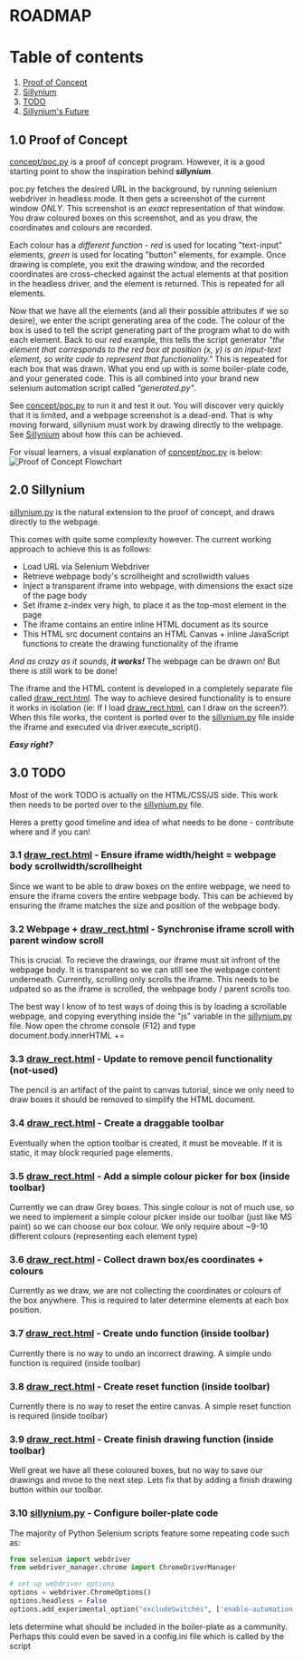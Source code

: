 # ROADMAP

# Table of contents
1. [Proof of Concept](#POC)
2. [Sillynium](#Now)
3. [TODO](#TODO)
4. [Sillynium's Future](#Future)


## 1.0 Proof of Concept <a name="POC"></a>
[concept/poc.py](concept/poc.py) is a proof of concept program. However, it is a good starting point to show the inspiration behind ***sillynium***.

poc.py fetches the desired URL in the background, by running selenium webdriver in headless mode. It then gets a screenshot of the current window *ONLY*.
This screenshot is an *exact* representation of that window. You draw coloured boxes on this screenshot, and as you draw, the coordinates and colours are recorded. 

Each colour has a *different function* - *red* is used for locating "text-input" elements, *green* is used for locating "button" elements, for example. Once drawing is complete, you exit the drawing window, and the recorded coordinates are cross-checked against the actual elements at that position in the headless driver, and the element is returned. This is repeated for all elements. 

Now that we have all the elements (and all their possible attributes if we so desire), we enter the script generating area of the code. The colour of the box is used to tell the script generating part of the program what to do with each element. Back to our *red* example, this tells the script generator *"the element that corresponds to the red box at position (x, y) is an input-text element, so write code to represent that functionality."* This is repeated for each box that was drawn. What you end up with is some boiler-plate code, and your generated code. This is all combined into your brand new selenium automation script called *"generated.py"*.

See [concept/poc.py](concept/poc.py) to run it and test it out. You will discover very quickly that it is limited, and a webpage screenshot is a dead-end. That is why moving forward, sillynium must work by drawing directly to the webpage. See [Sillynium](#Now) about how this can be achieved.

For visual learners, a visual explanation of [concept/poc.py](concept/poc.py) is below:![Proof of Concept Flowchart](concept/poc_flowchart.jpg)


## 2.0 Sillynium <a name="Now"></a>
[sillynium.py](sillynium.py) is the natural extension to the proof of concept, and draws directly to the webpage.

This comes with quite some complexity however. The current working approach to achieve this is as follows:
- Load URL via Selenium Webdriver
- Retrieve webpage body's scrollheight and scrollwidth values
- Inject a transparent iframe into webpage, with dimensions the exact size of the page body
- Set iframe z-index very high, to place it as the top-most element in the page
- The iframe contains an entire inline HTML document as its source
- This HTML src document contains an HTML Canvas + inline JavaScript functions to create the drawing functionality of the iframe

*And as crazy as it sounds*, ***it works!*** The webpage can be drawn on! But there is still work to be done!

The iframe and the HTML content is developed in a completely separate file called [draw_rect.html](HTML\CSS\JS/draw_rect.html). The way to achieve desired functionality is to ensure it works in isolation (ie: If I load [draw_rect.html](HTML\CSS\JS/draw_rect.html), can I draw on the screen?). When this file works, the content is ported over to the [sillynium.py](sillynium.py) file inside the iframe and executed via driver.execute_script().

***Easy right?***

## 3.0 TODO <a name="TODO"></a>
Most of the work TODO is actually on the HTML/CSS/JS side. This work then needs to be ported over to the [sillynium.py](sillynium.py) file. 

Heres a pretty good timeline and idea of what needs to be done - contribute where and if you can!

### 3.1 [draw_rect.html](HTML\CSS\JS/draw_rect.html) - Ensure iframe width/height = webpage body scrollwidth/scrollheight ###
Since we want to be able to draw boxes on the entire webpage, we need to ensure the iframe covers the entire webpage body.
This can be achieved by ensuring the iframe matches the size and position of the webpage body.

### 3.2 Webpage + [draw_rect.html](HTML\CSS\JS/draw_rect.html) - Synchronise iframe scroll with parent window scroll ###
This is crucial. To recieve the drawings, our iframe must sit infront of the webpage body. It is transparent so we can still see
the webpage content underneath. Currently, scrolling only scrolls the iframe. This needs to be udpated so as the iframe is scrolled, the webpage body / parent
scrolls too.

The best way I know of to test ways of doing this is by loading a scrollable webpage, and copying everything inside the "js" variable in the [sillynium.py](sillynium.py) file. 
Now open the chrome console (F12) and type document.body.innerHTML += <what you just copied>

### 3.3 [draw_rect.html](HTML\CSS\JS/draw_rect.html) - Update to remove pencil functionality (not-used) ###
The pencil is an artifact of the paint to canvas tutorial, since we only need to draw boxes it should be removed to simplify the HTML document.

### 3.4 [draw_rect.html](HTML\CSS\JS/draw_rect.html) - Create a draggable toolbar ###
Eventually when the option toolbar is created, it must be moveable. If it is static, it may block requried page elements. 

### 3.5 [draw_rect.html](HTML\CSS\JS/draw_rect.html) - Add a simple colour picker for box (inside toolbar) ###
Currently we can draw Grey boxes. This single colour is not of much use, so we need to implement a simple colour picker inside our toolbar (just like MS paint) so we can choose our box colour. We only require about ~9-10 different colours (representing each element type)

### 3.6 [draw_rect.html](HTML\CSS\JS/draw_rect.html) - Collect drawn box/es coordinates + colours ###
Currently as we draw, we are not collecting the coordinates or colours of the box anywhere. This is required to later determine elements at each box position.

### 3.7 [draw_rect.html](HTML\CSS\JS/draw_rect.html) - Create undo function (inside toolbar) ###
Currently there is no way to undo an incorrect drawing. A simple undo function is required (inside toolbar) 

### 3.8 [draw_rect.html](HTML\CSS\JS/draw_rect.html) - Create reset function (inside toolbar) ###
Currently there is no way to reset the entire canvas. A simple reset function is required (inside toolbar)

### 3.9 [draw_rect.html](HTML\CSS\JS/draw_rect.html) - Create finish drawing function (inside toolbar) ###
Well great we have all these coloured boxes, but no way to save our drawings and mvoe to the next step. Lets fix that by adding a finish drawing button within our toolbar.

### 3.10 [sillynium.py](sillynium.py) - Configure boiler-plate code ###
The majority of Python Selenium scripts feature some repeating code such as:
```python
from selenium import webdriver
from webdriver_manager.chrome import ChromeDriverManager

# set up webdriver options
options = webdriver.ChromeOptions()
options.headless = False
options.add_experimental_option("excludeSwitches", ['enable-automation'])
```
lets determine what should be included in the boiler-plate as a community. 
Perhaps this could even be saved in a config.ini file which is called by the script
